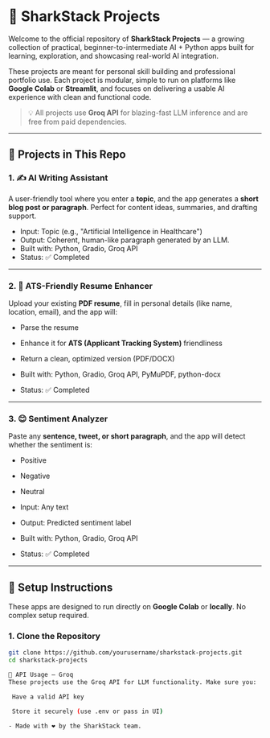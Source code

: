 # 🦈 SharkStack Projects

Welcome to the official repository of **SharkStack Projects** — a growing collection of practical, beginner-to-intermediate AI + Python apps built for learning, exploration, and showcasing real-world AI integration.

These projects are meant for personal skill building and professional portfolio use. Each project is modular, simple to run on platforms like **Google Colab** or **Streamlit**, and focuses on delivering a usable AI experience with clean and functional code.

> 💡 All projects use **Groq API** for blazing-fast LLM inference and are free from paid dependencies.

---

## 🚀 Projects in This Repo

### 1. ✍️ AI Writing Assistant
A user-friendly tool where you enter a **topic**, and the app generates a **short blog post or paragraph**. Perfect for content ideas, summaries, and drafting support.

- Input: Topic (e.g., "Artificial Intelligence in Healthcare")
- Output: Coherent, human-like paragraph generated by an LLM.
- Built with: Python, Gradio, Groq API
- Status: ✅ Completed

---

### 2. 📄 ATS-Friendly Resume Enhancer
Upload your existing **PDF resume**, fill in personal details (like name, location, email), and the app will:
- Parse the resume
- Enhance it for **ATS (Applicant Tracking System)** friendliness
- Return a clean, optimized version (PDF/DOCX)

- Built with: Python, Gradio, Groq API, PyMuPDF, python-docx
- Status: ✅ Completed

---

### 3. 😊 Sentiment Analyzer
Paste any **sentence, tweet, or short paragraph**, and the app will detect whether the sentiment is:
- Positive
- Negative
- Neutral

- Input: Any text
- Output: Predicted sentiment label
- Built with: Python, Gradio, Groq API
- Status: ✅ Completed

---

## 📌 Setup Instructions

These apps are designed to run directly on **Google Colab** or **locally**. No complex setup required.

### 1. Clone the Repository
```bash
git clone https://github.com/yourusername/sharkstack-projects.git
cd sharkstack-projects

🤖 API Usage – Groq
These projects use the Groq API for LLM functionality. Make sure you:

 Have a valid API key

 Store it securely (use .env or pass in UI)

- Made with ❤️ by the SharkStack team.
